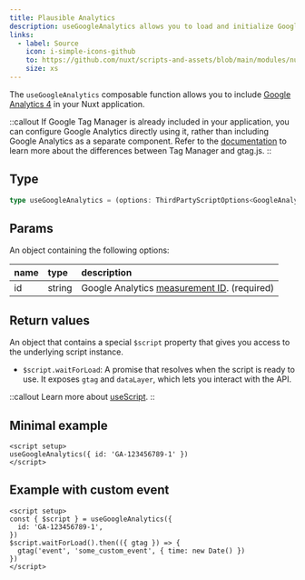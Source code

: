 ```yaml
---
title: Plausible Analytics
description: useGoogleAnalytics allows you to load and initialize Google Analytics in your Nuxt app.
links:
  - label: Source
    icon: i-simple-icons-github
    to: https://github.com/nuxt/scripts-and-assets/blob/main/modules/nuxt-third-party-capital/src/runtime/composables/googleAnalytics.ts
    size: xs
---
```


The `useGoogleAnalytics` composable function allows you to include [Google Analytics 4](https://developers.google.com/analytics/devguides/collection/ga4) in your Nuxt application.

::callout
If Google Tag Manager is already included in your application, you can configure Google Analytics directly using it, rather than including Google Analytics as a separate component. Refer to the [documentation](https://developers.google.com/analytics/devguides/collection/ga4/tag-options#what-is-gtm) to learn more about the differences between Tag Manager and gtag.js.
::

## Type

```ts
type useGoogleAnalytics = (options: ThirdPartyScriptOptions<GoogleAnalyticsOptions, GoogleAnalyticsApi>) => ThirdPartyScriptApi<GoogleAnalyticsApi>
```

## Params

An object containing the following options:

| name | type   | description                     |
|:-----|:-------|:--------------------------------|
| id   | string | Google Analytics [measurement ID](https://support.google.com/analytics/answer/12270356). (required) |

## Return values

An object that contains a special `$script` property that gives you access to the underlying script instance.

- `$script.waitForLoad`: A promise that resolves when the script is ready to use. It exposes `gtag` and `dataLayer`, which lets you interact with the API.

::callout
Learn more about [useScript](https://unhead.unjs.io/usage/composables/use-script).
::

## Minimal example

```vue
<script setup>
useGoogleAnalytics({ id: 'GA-123456789-1' })
</script>
```

## Example with custom event

```vue
<script setup>
const { $script } = useGoogleAnalytics({
  id: 'GA-123456789-1',
})
$script.waitForLoad().then(({ gtag }) => {
  gtag('event', 'some_custom_event', { time: new Date() })
})
</script>
```
